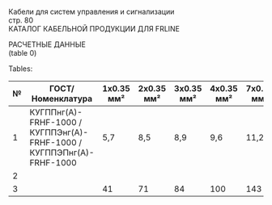 Кабели для систем управления и сигнализации  
стр. 80  
КАТАЛОГ КАБЕЛЬНОЙ ПРОДУКЦИИ ДЛЯ FRLINE  

РАСЧЕТНЫЕ ДАННЫЕ   
(table 0)

Tables:

| № | ГОСТ/Номенклатура                                                                                       | 1x0.35 мм² | 2x0.35 мм² | 3x0.35 мм² | 4x0.35 мм² | 7x0.35 мм² | 10x0.35 мм² | 12x0.35 мм² | 14x0.35 мм² | 19x0.35 мм² | 24x0.35 мм² | 27x0.35 мм² | 30x0.35 мм² | 37x0.35 мм² | 52x0.35 мм² |
|---|------------------------------------------------------------------------------------------------------------------|-------------|------------|------------|------------|-----------|--------------|--------------|--------------|--------------|---------------|--------------|--------------|--------------|----------------|
| 1 | КУГППнг(А)-FRHF-1000 / КУГППЭнг(А)-FRHF-1000 / КУГППЭПнг(А)-FRHF-1000                                         | 5,7         | 8,5        | 8,9        | 9,6        | 11,2      | 14,0        | 14,4        | 15,1        | 16,8        | 20,1         | 20,5        | 21,3        | 22,9        | 27,2          |
| 2 |                                                                                                                                                           |             |            |            |            |           |              |              |              |              |               |              |              |              |                 |
| 3 |                                                                                                                                                           | 41          | 71         | 84         | 100        | 143       | 195         | 219         | 245         | 309         | 411          | 446         | 484         | 572         | 791           |